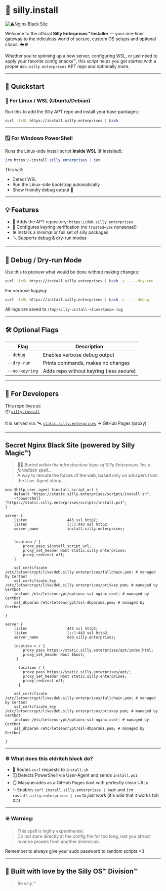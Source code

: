 # 🐧 silly.install

[![⚠Nginx Black Site](https://img.shields.io/badge/install.silly.enterprises-routed_via_secret_nginx_black_site-000000?style=for-the-badge&logo=nginx&logoColor=white)](https://github.com/silly-enterprises/silly.install)

Welcome to the official **Silly Enterprises™ Installer** — your one-liner gateway to the ridiculous world of secure,
custom OS setups and optional chaos. ☁️⚙️

Whether you're spinning up a new server, configuring WSL, or just need to apply your favorite config snacks™, this
script helps you get started with a proper `deb.silly.enterprises` APT repo and optionally more.

---

## 🚀 Quickstart

### 🐧 For Linux / WSL (Ubuntu/Debian)

Run this to add the Silly APT repo and install your base packages:

```bash
curl -fsSL https://install.silly.enterprises | bash
```

---

### 🪟 For Windows PowerShell

Runs the Linux-side install script **inside WSL** (if installed):

```powershell
irm https://install.silly.enterprises | iex
```

This will:

- Detect WSL
- Run the Linux-side bootstrap automatically
- Show friendly debug output 💬

---

## 💡 Features

- 🐧 Adds the APT repository: `https://deb.silly.enterprises`
- 🔐 Configures keyring verification (no `trusted=yes` nonsense!)
- ⚙️ Installs a minimal or full set of silly packages
- 🪛 Supports debug & dry-run modes

---

## 🧪 Debug / Dry-run Mode

Use this to preview what would be done without making changes:

```bash
curl -fsSL https://install.silly.enterprises | bash -s -- --dry-run
```

For verbose logging:

```bash
curl -fsSL https://install.silly.enterprises | bash -s -- --debug
```

All logs are saved to `/tmp/silly-install-<timestamp>.log`

---

## 🛠️ Optional Flags

| Flag           | Description                             |
|----------------|-----------------------------------------|
| `--debug`      | Enables verbose debug output            |
| `--dry-run`    | Prints commands, makes no changes       |
| `--no-keyring` | Adds repo without keyring (less secure) |

---

## 💼 For Developers

This repo lives at:  
📦 [`silly.install`](https://github.com/silly-enterprises/silly.install)

It is served via:
🛰️ [`static.silly.enterprises`](https://github.com/silly-enterprises/static.silly.enterprises) → GitHub Pages (proxy)

---

## Secret Nginx Black Site (powered by Silly Magic™)

> 🧙‍♂️ *Buried within the infrastructure layer of Silly Enterprises lies a forbidden spell…*  
> A way to reroute the forces of the web, based only on whispers from the User-Agent string…

```nginx
map $http_user_agent $install_script_url {
    default "https://static.silly.enterprises/scripts/install.sh";
    ~*powershell "https://static.silly.enterprises/scripts/install.ps1";
}

server {
    listen                  443 ssl http2;
    listen                  [::]:443 ssl http2;
    server_name             install.silly.enterprises;


    location / {
        proxy_pass $install_script_url;
        proxy_set_header Host static.silly.enterprises;
        proxy_redirect off;
    }

    ssl_certificate /etc/letsencrypt/live/deb.silly.enterprises/fullchain.pem; # managed by Certbot
    ssl_certificate_key /etc/letsencrypt/live/deb.silly.enterprises/privkey.pem; # managed by Certbot
    include /etc/letsencrypt/options-ssl-nginx.conf; # managed by Certbot
    ssl_dhparam /etc/letsencrypt/ssl-dhparams.pem; # managed by Certbot

}

server {
    listen                  443 ssl http2;
    listen                  [::]:443 ssl http2;
    server_name             deb.silly.enterprises;
    
    location = / {
        proxy_pass https://static.silly.enterprises/apt/index.html;
        proxy_set_header Host $host;
     }

      location / {
        proxy_pass https://static.silly.enterprises/apt/;
        proxy_set_header Host static.silly.enterprises;
        proxy_redirect off;
      }

    ssl_certificate /etc/letsencrypt/live/deb.silly.enterprises/fullchain.pem; # managed by Certbot
    ssl_certificate_key /etc/letsencrypt/live/deb.silly.enterprises/privkey.pem; # managed by Certbot
    include /etc/letsencrypt/options-ssl-nginx.conf; # managed by Certbot
    ssl_dhparam /etc/letsencrypt/ssl-dhparams.pem; # managed by Certbot

}
```

---

### ⚙️ What does this eldritch block do?

- 🧼 Routes `curl` requests to `install.sh`
- 🪟 Detects PowerShell via User-Agent and sends `install.ps1`
- 🪞 Masquerades as a GitHub Pages host with perfectly clean URLs
- ✨ Enables `curl install.silly.enterprises | bash` and `irm install.silly.enterprises | iex` to *just work* (it's wild
  that it works tbh XD)

---

### ☣️ Warning:

> This spell is highly experimental.  
> Do not stare directly at the config file for too long, lest you attract reverse proxies from another dimension.

Remember to always give your sudo password to random scripts <3

---

## 🌈 Built with love by the Silly OS™ Division™

> Be silly.™